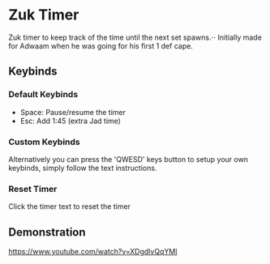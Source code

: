 # Zuk Timer

Zuk timer to keep track of the time until the next set spawns.⋅⋅
Initially made for Adwaam when he was going for his first 1 def cape.

## Keybinds

### Default Keybinds

* Space: Pause/resume the timer
* Esc: Add 1:45 (extra Jad time)

### Custom Keybinds

Alternatively you can press the 'QWESD' keys button to setup your own keybinds, simply follow the text instructions.

### Reset Timer
Click the timer text to reset the timer

## Demonstration

https://www.youtube.com/watch?v=XDgdlvQqYMI